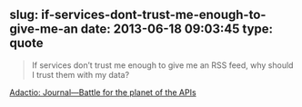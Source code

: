 slug: if-services-dont-trust-me-enough-to-give-me-an
date: 2013-06-18 09:03:45
type: quote
---

> If services don’t trust me enough to give me an RSS feed, why should I trust them with my data?

[Adactio: Journal—Battle for the planet of the APIs](http://adactio.com/journal/6291/)
